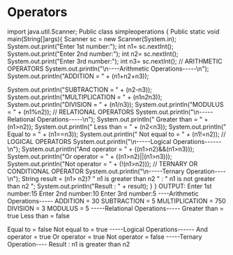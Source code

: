 # Operators
import java.util.Scanner;
Public class simpleoperations {
Public static void main(String[]args){
Scanner sc = new Scanner(System.in);
System.out.print(&quot;Enter 1st number:&quot;);
int n1= sc.nextInt();
System.out.print(&quot;Enter 2nd number:&quot;);
int n2= sc.nextInt();
System.out.print(&quot;Enter 3rd number:&quot;);
int n3= sc.nextInt();
// ARITHMETIC OPERATORS
System.out.println(&quot;\n----Arithmetic Operations-----\n&quot;);
System.out.println(&quot;ADDITION = &quot; + (n1+n2+n3));

System.out.println(&quot;SUBTRACTION = &quot; + (n2-n3));
System.out.println(&quot;MULTIPLICATION = &quot; + (n1*n2*n3));
System.out.println(&quot;DIVISION = &quot; + (n1/n3));
System.out.println(&quot;MODULUS = &quot; + (n1%n2));
// RELATIONAL OPERATORS
System.out.println(&quot;\n-----Relational Operations-----\n&quot;);
System.out.println(&quot; Greater than = &quot; + (n1&gt;n2));
System.out.println(&quot; Less than = &quot; + (n2&lt;n3));
System.out.println(&quot; Equal to = &quot; + (n1==n3));
System.out.println(&quot; Not equal to = &quot; + (n1!=n2));
// LOGICAL OPERATORS
System.out.println(&quot;\n-----Logical Operations------\n&quot;);
System.out.println(&quot;And operator = &quot; + ((n1&gt;n2)&amp;&amp;(n1&gt;n3)));
System.out.println(&quot;Or operator = &quot; + ((n1&gt;n2)||(n1&gt;n3)));
System.out.println(&quot;Not operator = &quot; + (!(n1&gt;n2)));
// TERNARY OR CONDITIONAL OPERATOR
System.out.println(&quot;\n-----Ternary Operation----\n&quot;);
String result = (n1&gt; n2)? &quot; n1 is greater than n2 &quot; : &quot; n1 is not greater than n2 &quot;;
System.out.println(&quot;Result : &quot; + result);
}
}
OUTPUT:
Enter 1st number:15
Enter 2nd number:10
Enter 3rd number:5
----Arithmetic Operations-----
ADDITION = 30
SUBTRACTION = 5
MULTIPLICATION = 750
DIVISION = 3
MODULUS = 5
-----Relational Operations-----
Greater than = true
Less than = false

Equal to = false
Not equal to = true
-----Logical Operations------
And operator = true
Or operator = true
Not operator = false
-----Ternary Operation----
Result : n1 is greater than n2
